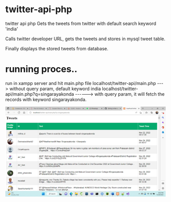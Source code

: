 # twitter-api-php
twitter api php
Gets the tweets from twitter with default search keyword 'india'

Calls twitter developer URL, gets the tweets and stores in mysql tweet table.

Finally displays the stored tweets from database.

running proces..
=================

run in xampp server and hit main.php file
localhost/twitter-api/main.php ---> without query param, default keyword india
localhost/twitter-api/main.php?q=singarayakonda ------> with query param, it will fetch the records with keyword singarayakonda.



![alt text](https://github.com/sambachennamsetty/twitter-api-php/blob/main/twiiter-api.png)
